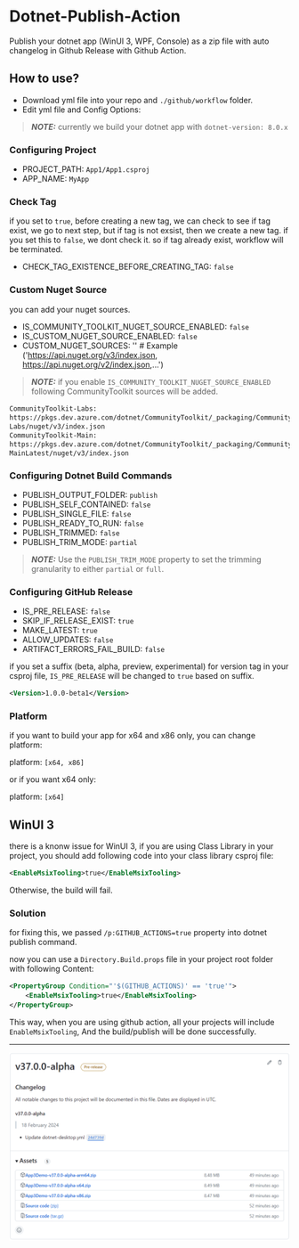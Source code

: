 # Dotnet-Publish-Action
Publish your dotnet app (WinUI 3, WPF, Console) as a zip file with auto changelog in Github Release with Github Action.

## How to use?
- Download yml file into your repo and `./github/workflow` folder.
- Edit yml file and Config Options:

> **_NOTE:_**  currently we build your dotnet app with `dotnet-version: 8.0.x`

### Configuring Project
- PROJECT_PATH: `App1/App1.csproj`
- APP_NAME: `MyApp`

### Check Tag
if you set to `true`, before creating a new tag, we can check to see if tag exist, we go to next step, but if tag is not exsist, then we create a new tag.
if you set this to `false`, we dont check it. so if tag already exist, workflow will be terminated.

- CHECK_TAG_EXISTENCE_BEFORE_CREATING_TAG: `false`


### Custom Nuget Source
you can add your nuget sources.

- IS_COMMUNITY_TOOLKIT_NUGET_SOURCE_ENABLED: `false`
- IS_CUSTOM_NUGET_SOURCE_ENABLED: `false`
- CUSTOM_NUGET_SOURCES: '' # Example ('https://api.nuget.org/v3/index.json, https://api.nuget.org/v2/index.json,...')

> **_NOTE:_**  if you enable `IS_COMMUNITY_TOOLKIT_NUGET_SOURCE_ENABLED` following CommunityToolkit sources will be added.

```
CommunityToolkit-Labs: https://pkgs.dev.azure.com/dotnet/CommunityToolkit/_packaging/CommunityToolkit-Labs/nuget/v3/index.json
CommunityToolkit-Main: https://pkgs.dev.azure.com/dotnet/CommunityToolkit/_packaging/CommunityToolkit-MainLatest/nuget/v3/index.json
```   

### Configuring Dotnet Build Commands
- PUBLISH_OUTPUT_FOLDER: `publish`
- PUBLISH_SELF_CONTAINED: `false`
- PUBLISH_SINGLE_FILE: `false`
- PUBLISH_READY_TO_RUN: `false`
- PUBLISH_TRIMMED: `false`
- PUBLISH_TRIM_MODE: `partial`

> **_NOTE:_**  Use the `PUBLISH_TRIM_MODE` property to set the trimming granularity to either `partial` or `full`.

### Configuring GitHub Release
- IS_PRE_RELEASE: `false`
- SKIP_IF_RELEASE_EXIST: `true`
- MAKE_LATEST: `true`
- ALLOW_UPDATES: `false`
- ARTIFACT_ERRORS_FAIL_BUILD: `false`

if you set a suffix (beta, alpha, preview, experimental) for version tag in your csproj file, `IS_PRE_RELEASE` will be changed to `true` based on suffix.

```xml
<Version>1.0.0-beta1</Version>
```

### Platform
if you want to build your app for x64 and x86 only, you can change platform:

platform: `[x64, x86]`

or if you want x64 only:

platform: `[x64]`

## WinUI 3
there is a knonw issue for WinUI 3, if you are using Class Library in your project, you should add following code into your class library csproj file:

```xml
<EnableMsixTooling>true</EnableMsixTooling>
```

Otherwise, the build will fail.

### Solution
for fixing this, we passed `/p:GITHUB_ACTIONS=true` property into dotnet publish command.

now you can use a `Directory.Build.props` file in your project root folder with following Content:

```xml
<PropertyGroup Condition="'$(GITHUB_ACTIONS)' == 'true'">
    <EnableMsixTooling>true</EnableMsixTooling>
</PropertyGroup>
```

This way, when you are using github action, all your projects will include `EnableMsixTooling`, And the build/publish will be done successfully.

---
![Preview](Preview.png)
